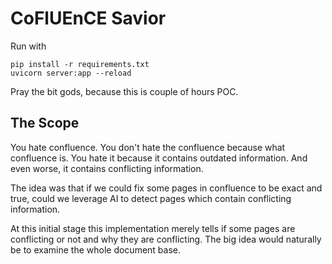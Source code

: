  # CoFlUEnCE Savior

 Run with

```
pip install -r requirements.txt
uvicorn server:app --reload
```

Pray the bit gods, because this is couple of hours POC.

## The Scope

You hate confluence. You don't hate the confluence because what confluence is. You hate it because it contains outdated information. And even worse, it contains conflicting information.

The idea was that if we could fix some pages in confluence to be exact and true, could we leverage AI to detect pages which contain conflicting information.

At this initial stage this implementation merely tells if some pages are conflicting or not and why they are conflicting. The big idea would naturally be to examine the whole document base.

